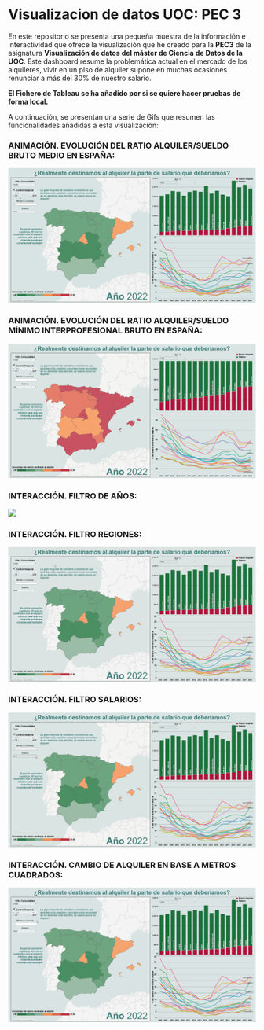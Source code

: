 # Visualizacion de datos UOC: PEC 3

En este repositorio se presenta una pequeña muestra de la información e interactividad que ofrece la visualización que he creado para la **PEC3** de la asignatura **Visualización de datos del máster de Ciencia de Datos de la UOC**. Este dashboard resume la problemática actual en el mercado de los alquileres, vivir en un piso de alquiler supone en muchas ocasiones renunciar a más del 30% de nuestro salario.

**El Fichero de Tableau se ha añadido por si se quiere hacer pruebas de forma local.**

A continuación, se presentan una serie de Gifs que resumen las funcionalidades añadidas a esta visualización:

### ANIMACIÓN. EVOLUCIÓN DEL RATIO ALQUILER/SUELDO BRUTO MEDIO EN ESPAÑA:

![](https://github.com/guiruha/VisualizacionPEC3/blob/main/EvolucionSalarioMedio.gif)


### ANIMACIÓN. EVOLUCIÓN DEL RATIO ALQUILER/SUELDO MÍNIMO INTERPROFESIONAL BRUTO EN ESPAÑA:

![](https://github.com/guiruha/VisualizacionPEC3/blob/main/EvolucionSMI.gif)

### INTERACCIÓN. FILTRO DE AÑOS:

![](https://github.com/guiruha/VisualizacionPEC3/blob/main/FIltroA%C3%B1os.gif)

### INTERACCIÓN. FILTRO REGIONES:

![](https://github.com/guiruha/VisualizacionPEC3/blob/main/FIltroRegiones.gif)

### INTERACCIÓN. FILTRO SALARIOS:

![](https://github.com/guiruha/VisualizacionPEC3/blob/main/FiltroSalarios.gif)

### INTERACCIÓN. CAMBIO DE ALQUILER EN BASE A METROS CUADRADOS:

![](https://github.com/guiruha/VisualizacionPEC3/blob/main/CambioPrecioAlquiler.gif)
